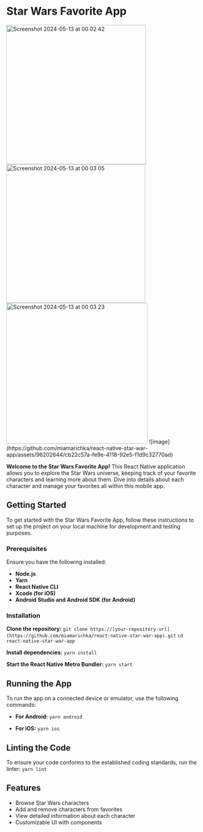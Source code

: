 # Star Wars Favorite App
<img width="365" alt="Screenshot 2024-05-13 at 00 02 42" src="https://github.com/miamarichka/react-native-star-war-app/assets/96202644/5a29ce65-5e56-4c6d-b2f1-c898c225f4b9">
<img width="363" alt="Screenshot 2024-05-13 at 00 03 05" src="https://github.com/miamarichka/react-native-star-war-app/assets/96202644/8debc2bb-6c16-4245-af66-f3e86eb62c01">
<img width="369" alt="Screenshot 2024-05-13 at 00 03 23" src="https://github.com/miamarichka/react-native-star-war-app/assets/96202644/02191bf8-001b-44cc-af71-76c101af37a9">
![image](https://github.com/miamarichka/react-native-star-war-app/assets/96202644/cb22c57a-fe9e-4118-92e5-f1d9c32770ad)


**Welcome to the Star Wars Favorite App!** This React Native application allows you to explore the Star Wars universe, keeping track of your favorite characters and learning more about them. Dive into details about each character and manage your favorites all within this mobile app.

## Getting Started
To get started with the Star Wars Favorite App, follow these instructions to set up the project on your local machine for development and testing purposes.

### Prerequisites
Ensure you have the following installed:
- **Node.js**
- **Yarn**
- **React Native CLI**
- **Xcode (for iOS)**
- **Android Studio and Android SDK (for Android)**

### Installation
**Clone the repository:**
`git clone https://[your-repository-url](https://github.com/miamarichka/react-native-star-war-app).git`
`cd react-native-star-war-app`

**Install dependencies:**
`yarn install`

**Start the React Native Metro Bundler:**
`yarn start`

## Running the App
To run the app on a connected device or emulator, use the following commands:

- **For Android:**
  `yarn android`

- **For iOS:**
  `yarn ios`

## Linting the Code
To ensure your code conforms to the established coding standards, run the linter:
`yarn lint`

## Features
- Browse Star Wars characters
- Add and remove characters from favorites
- View detailed information about each character
- Customizable UI with components

